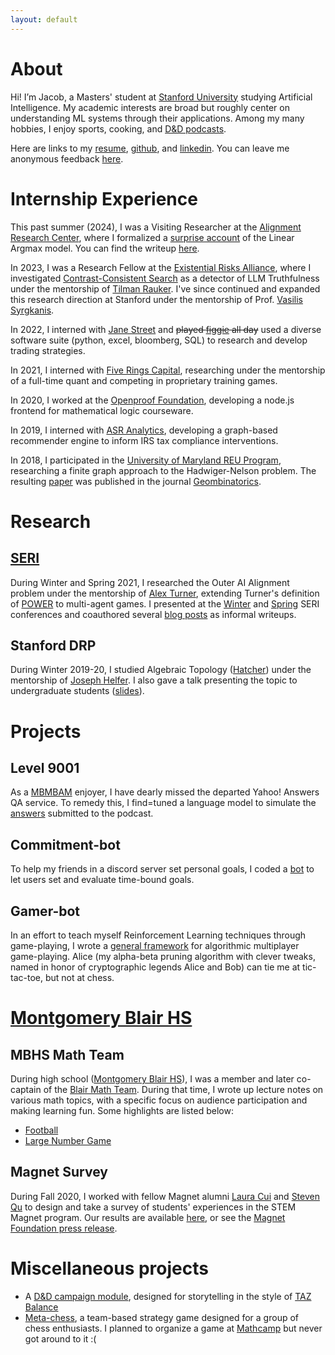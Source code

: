```yaml
---
layout: default
---
```

<!-- header info in _config.yml -->

<!--
main page of website
loads upon going to website url:
https://vatsj.github.io/
 -->

# About
Hi! I’m Jacob, a Masters' student at [Stanford University](https://www.stanford.edu/) studying Artificial Intelligence. My academic interests are broad but roughly center on understanding ML systems through their applications. Among my many hobbies, I enjoy sports, cooking, and [D&D podcasts](https://www.themcelroy.family/).

Here are links to my [resume](res/resume.pdf), [github](https://github.com/vatsj), and [linkedin](https://bit.ly/vatsj-linkedin). You can leave me anonymous feedback [here](https://www.admonymous.co/vatsj).

# Internship Experience

This past summer (2024), I was a Visiting Researcher at the [Alignment Research Center](https://www.alignment.org/theory/), where I formalized a [surprise account](https://www.lesswrong.com/posts/SyeQjjBoEC48MvnQC/formal-verification-heuristic-explanations-and-surprise) of the Linear Argmax model. You can find the writeup [here](https://drive.google.com/file/d/1ww865Rb6WJ-T9zqIb9tXfyGNw6XfoVi7/view?usp=sharing).

In 2023, I was a Research Fellow at the [Existential Risks Alliance](https://erafellowship.org/), where I investigated [Contrast-Consistent Search](https://arxiv.org/abs/2212.03827) as a detector of LLM Truthfulness under the mentorship of [Tilman Rauker](https://www.raeuker.com/). I've since continued and expanded this research direction at Stanford under the mentorship of Prof. [Vasilis Syrgkanis](https://vsyrgkanis.com/).

In 2022, I interned with [Jane Street](https://www.janestreet.com/) and ~~played [figgie](https://figgie.com/) all day~~ used a diverse software suite (python, excel, bloomberg, SQL) to research and develop trading strategies.

In 2021, I interned with [Five Rings Capital](https://fiverings.com/), researching under the mentorship of a full-time quant and competing in proprietary training games.

In 2020, I worked at the [Openproof Foundation](https://openproof.gradegrinder.net/), developing a node.js frontend for mathematical logic courseware.

In 2019, I interned with [ASR Analytics](https://www.asranalytics.com/), developing a graph-based recommender engine to inform IRS tax compliance interventions.

In 2018, I participated in the [University of Maryland REU Program](http://www.cs.umd.edu/projects/reucaar/index.html), researching a finite graph approach to the Hadwiger-Nelson problem. The resulting [paper](https://arxiv.org/abs/2008.07987) was published in the journal [Geombinatorics](https://geombina.uccs.edu/past-issues/volume-xxxii).

# Research

## [SERI](https://cisac.fsi.stanford.edu/stanford-existential-risks-initiative/content/stanford-existential-risks-initiative)
During Winter and Spring 2021, I researched the Outer AI Alignment problem under the mentorship of [Alex Turner](https://www.linkedin.com/in/alexandermattturner/), extending Turner's definition of [POWER](https://www.lesswrong.com/s/7CdoznhJaLEKHwvJW/p/6DuJxY8X45Sco4bS2) to multi-agent games. I presented at the [Winter](https://docs.google.com/presentation/d/1VXlzPB9OGyiNbS4-hkJArUdtocKn1hp8x3Ig17wQ_dI/edit?usp=sharing) and [Spring](https://docs.google.com/presentation/d/1pvcZfX3rDiwUdbZlsI4R2uHRpbuuLFwL27xk-6LKRpU/edit?usp=sharing) SERI conferences and coauthored several [blog posts](https://www.lesswrong.com/users/midco) as informal writeups.

## Stanford DRP
During Winter 2019-20, I studied Algebraic Topology ([Hatcher](https://pi.math.cornell.edu/~hatcher/AT/AT.pdf)) under the mentorship of [Joseph Helfer](https://www.jojhelfer.com/). I also gave a talk presenting the topic to undergraduate students ([slides](https://docs.google.com/presentation/d/10HAyP_gTQvZOSyaA1bIC1VgTaTGF1c6Ry8QnohF-6VM/edit?usp=sharing)).

# Projects

## Level 9001
As a [MBMBAM](https://maximumfun.org/podcasts/my-brother-my-brother-and-me/) enjoyer, I have dearly missed the departed Yahoo! Answers QA service. To remedy this, I find=tuned a language model to simulate the [answers](https://mbmbam.fandom.com/wiki/List_of_Final_Yahoo!s) submitted to the podcast.

## Commitment-bot
To help my friends in a discord server set personal goals, I coded a [bot](https://github.com/vatsj/commitment-bot) to let users set and evaluate time-bound goals.

<!-- ## D&D Campaign
I got bored one day and wrote the outline for a Dungeons & Dragons campaign, which you can read [here](https://www.notion.so/D-D-Campaign-God-in-the-Machine-a20c74b3815841ba8ee846de45c7e80b). Taking inspiration from [TAZ Balance](https://theadventurezone.fandom.com/wiki/Campaign_1:_The_Balance_Arc), my outline plays fast and loose with D&D structure/mechanics in favor of a storytelling-centric approach. -->

## Gamer-bot
In an effort to teach myself Reinforcement Learning techniques through game-playing, I wrote a [general framework](https://github.com/vatsj/gamer-bot) for algorithmic multiplayer game-playing. Alice (my alpha-beta pruning algorithm with clever tweaks, named in honor of cryptographic legends Alice and Bob) can tie me at tic-tac-toe, but not at chess.

# [Montgomery Blair HS](https://mbhs.edu/)

## MBHS Math Team
During high school ([Montgomery Blair HS](https://mbhs.edu/)), I was a member and later co-captain of the [Blair Math Team](https://twitter.com/mbhsmathteam?lang=en). During that time, I wrote up lecture notes on various math topics, with a specific focus on audience participation and making learning fun. Some highlights are listed below:
- [Football](https://www.overleaf.com/read/tpjyrjdkywnv)
- [Large Number Game](https://www.overleaf.com/read/skwwxmnqcftz)

## Magnet Survey
During Fall 2020, I worked with fellow Magnet alumni [Laura Cui](https://reionize.github.io/) and [Steven Qu](http://www.xrsqu.com/) to design and take a survey of students' experiences in the STEM Magnet program. Our results are available [here](https://drive.google.com/drive/folders/1oLIlN4I1W-nN9r-OgZGWCubeCtivVRLK?usp=sharing), or see the [Magnet Foundation press release](https://www.mbhsmagnet.org/news/fall20/surveying-recent-alumni-and-students-on-magnet-experiences).

# Miscellaneous projects
- A [D&D campaign module](https://www.notion.so/D-D-Campaign-God-in-the-Machine-a20c74b3815841ba8ee846de45c7e80b), designed for storytelling in the style of [TAZ Balance](https://theadventurezone.fandom.com/wiki/Campaign_1:_The_Balance_Arc)
- [Meta-chess](https://www.overleaf.com/read/hshwfqvhtgcj), a team-based strategy game designed for a group of chess enthusiasts. I planned to organize a game at [Mathcamp](https://www.mathcamp.org/) but never got around to it :(
